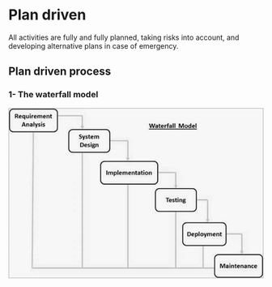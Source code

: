# Plan driven
 All activities are fully and fully planned, taking risks into account, and developing alternative plans in case of emergency.

## Plan driven process

### 1- The waterfall model 
![](waterfall.jpg)

